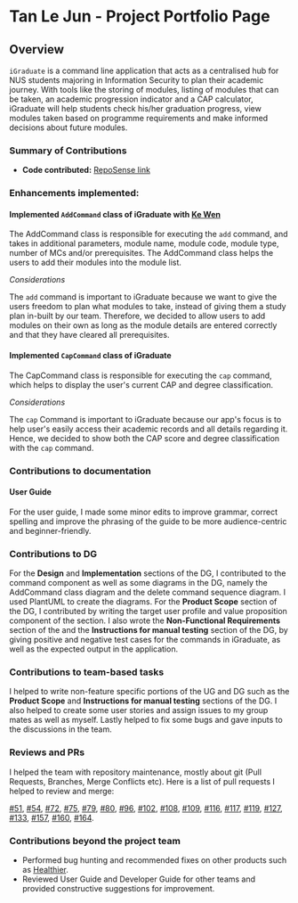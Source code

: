 # Tan Le Jun - Project Portfolio Page

## Overview

`iGraduate` is a command line application that acts as a centralised hub for NUS students
majoring in Information Security to plan their academic journey. With tools like the
storing of modules, listing of modules that can be taken, an academic progression indicator
and a CAP calculator, iGraduate will help students check his/her graduation progress, view modules
taken based on programme requirements and make informed decisions about future modules.

### Summary of Contributions

* **Code contributed:** [RepoSense link](https://nus-cs2113-ay2021s2.github.io/tp-dashboard/?search=LJ-37&sort=totalCommits%20dsc&sortWithin=title&since=2021-03-05&timeframe=commit&mergegroup=&groupSelect=groupByAuthors&breakdown=false&tabOpen=true&tabType=zoom&zFR=false&zA=LJ-37&zR=AY2021S2-CS2113T-W09-2%2Ftp%5Bmaster%5D&zACS=91.36363636363636&zS=2021-03-05&zFS=LJ-37&zU=2021-04-05&zMG=false&zFTF=commit&zFGS=groupByAuthors)

### Enhancements implemented:

#### Implemented `AddCommand` class of iGraduate with [Ke Wen](#https://github.com/kewenlok)

The AddCommand class is responsible for executing the `add` command, and takes in additional parameters, module name,
module code, module type, number of MCs and/or prerequisites. The AddCommand class helps the users to add their 
modules into the module list.

*Considerations*

The `add` command is important to iGraduate because we want to give the users freedom to plan what modules to take, 
instead of giving them a study plan in-built by our team. Therefore, we decided to allow users to add modules on their own 
as long as the module details are entered correctly and that they have cleared all prerequisites.

#### Implemented `CapCommand` class of iGraduate

The CapCommand class is responsible for executing the `cap` command, which helps to display the user's current CAP 
and degree classification.

*Considerations*

The `cap` Command is important to iGraduate because our app's focus is to help user's easily access their academic 
records and all details regarding it. Hence, we decided to show both the CAP score and degree classification with the 
`cap` command.

### Contributions to documentation

#### User Guide

For the user guide, I made some minor edits to improve grammar, correct spelling and improve the phrasing of the guide to be more
audience-centric and beginner-friendly.

### Contributions to DG

For the <b>Design</b> and <b>Implementation</b> sections of the DG, I contributed to the command component as well as
some diagrams in the DG, namely the AddCommand class diagram and the delete command sequence diagram. 
I used PlantUML to create the diagrams. For the <b>Product Scope</b> section of the DG, I contributed by writing 
the target user profile and value proposition 
component of the section. I also wrote the <b>Non-Functional Requirements</b> section of the and the 
<b>Instructions for manual testing</b> section of the DG, by giving positive and negative test cases 
for the commands in iGraduate, as well as the expected output in the application.

### Contributions to team-based tasks

I helped to write non-feature specific portions of the UG and DG such as the <b>Product Scope</b> and 
<b>Instructions for manual testing</b> sections of the DG. I also helped to create some user stories and assign issues 
to my group mates as well as myself. Lastly helped to fix some bugs and gave inputs to the discussions in the team.

### Reviews and PRs

I helped the team with repository maintenance, mostly about git (Pull Requests, Branches, Merge Conflicts etc). 
Here is a list of pull requests I helped to review and merge:

[#51](https://github.com/AY2021S2-CS2113T-W09-2/tp/pull/51), [#54](https://github.com/AY2021S2-CS2113T-W09-2/tp/pull/54), 
[#72](https://github.com/AY2021S2-CS2113T-W09-2/tp/pull/72), [#75](https://github.com/AY2021S2-CS2113T-W09-2/tp/pull/75),
[#79](https://github.com/AY2021S2-CS2113T-W09-2/tp/pull/79), [#80](https://github.com/AY2021S2-CS2113T-W09-2/tp/pull/80), 
[#96](https://github.com/AY2021S2-CS2113T-W09-2/tp/pull/96), [#102](https://github.com/AY2021S2-CS2113T-W09-2/tp/pull/102),
[#108](https://github.com/AY2021S2-CS2113T-W09-2/tp/pull/108), [#109](https://github.com/AY2021S2-CS2113T-W09-2/tp/pull/109),
[#116](https://github.com/AY2021S2-CS2113T-W09-2/tp/pull/116), [#117](https://github.com/AY2021S2-CS2113T-W09-2/tp/pull/117),
[#119](https://github.com/AY2021S2-CS2113T-W09-2/tp/pull/119), [#127](https://github.com/AY2021S2-CS2113T-W09-2/tp/pull/127),
[#133](https://github.com/AY2021S2-CS2113T-W09-2/tp/pull/133), [#157](https://github.com/AY2021S2-CS2113T-W09-2/tp/pull/157),
[#160](https://github.com/AY2021S2-CS2113T-W09-2/tp/pull/160), [#164](https://github.com/AY2021S2-CS2113T-W09-2/tp/pull/164).

### Contributions beyond the project team

- Performed bug hunting and recommended fixes on other products such as [Healthier](https://github.com/AY2021S2-CS2113-F10-2/tp).
- Reviewed User Guide and Developer Guide for other teams and provided constructive suggestions for improvement.